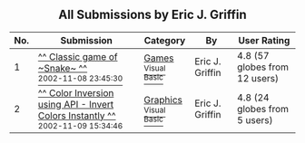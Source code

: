 ﻿<div align="center">

## All Submissions by Eric J\. Griffin

</div>

No.  | Submission | Category | By   | User Rating
---- | ---------- | -------- | ---- | -----------
1 | [^^ Classic game of \~Snake\~ ^^<br /><sup>2002-11-08 23:45:30</sup>](https://github.com/Planet-Source-Code/eric-j-griffin-classic-game-of-snake__1-40534) | [Games<br /><sup>Visual Basic</sup>](../ByCategory/games__1-38.md) | Eric J\. Griffin | 4.8 (57 globes from 12 users)
2 | [^^ Color Inversion using API \- Invert Colors Instantly ^^<br /><sup>2002-11-09 15:34:46</sup>](https://github.com/Planet-Source-Code/eric-j-griffin-color-inversion-using-api-invert-colors-instantly__1-40568) | [Graphics<br /><sup>Visual Basic</sup>](../ByCategory/graphics__1-46.md) | Eric J\. Griffin | 4.8 (24 globes from 5 users)
